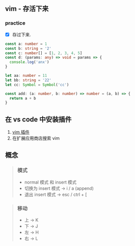 ## vim - 存活下来

### practice

- [x] 存过下来.

```ts
const a: number = 1
const b: string = '2'
const c: number[] = [1, 2, 3, 4, 5]
const d: (params: any) => void = params => {
  console.log('anx')
}

let aa: number = 11
let bb: string = '22'
let cc: Symbol = Symbol('cc')

const add: (a: number, b: number) => number = (a, b) => {
  return a + b
}
```

## 在 vs code 中安装插件

1. [vim 插件](https://marketplace.visualstudio.com/items?itemName=vscodevim.vim)
2. 在扩展应用商店搜索 vim

## 概念

> ### 模式
>
> - normal 模式 和 insert 模式
> - 切换为 insert 模式 -> i / a (append)
> - 退出 insert 模式 -> esc / ctrl + [

> ### 移动
>
> - 上 -> K
> - 下 -> J
> - 左 -> H
> - 右 -> L
